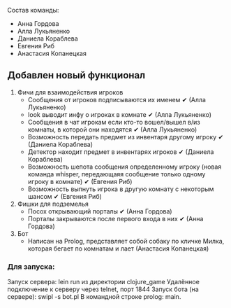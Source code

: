 Состав команды:

- Анна Гордова
- Алла Лукьяненко
- Даниела Кораблева
- Евгения Риб
- Анастасия Копанецкая
## Добавлен новый функционал
1. Фичи для взаимодействия игроков
   - Сообщения от игроков подписываются их именем ✔ (Алла Лукьяненко)
   - look выводит инфу о игроках в комнате ✔ (Алла Лукьяненко)
   - Сообщения в чат игрокам если кто-то вошел/вышел в/из комнаты, в которой они находятся ✔ (Алла Лукьяненко)
   - Возможность передать предмет из инвентаря другому игроку ✔ (Даниела Кораблева)
   - Детектор находит предмет в инвентарях игроков ✔ (Даниела Кораблева)
   - Возможность шепота сообщения определенному игроку (новая команда whisper, передающаяя сообщение только одному игроку в комнате) ✔ (Евгения Риб)
   - Возможность выпнуть игрока в другую комнату с некоторым шансом ✔ (Евгения Риб)
2. Фишки для подземелья
   - Посох открывающий порталы ✔ (Анна Гордова)
   - Порталы закрываются после первого входа в них ✔ (Анна Гордова)
3. Бот 
   - Написан на Prolog, представляет собой собаку по кличке Милка, которая бегает по комнатам и лает (Анастасия Копанецкая)
### Для запуска:
Запуск сервера: lein run из директории clojure_game
Удалённое подключение к серверу через telnet, порт 1844
Запуск бота (на сервере): swipl -s bot.pl
В командной строке prolog: main.